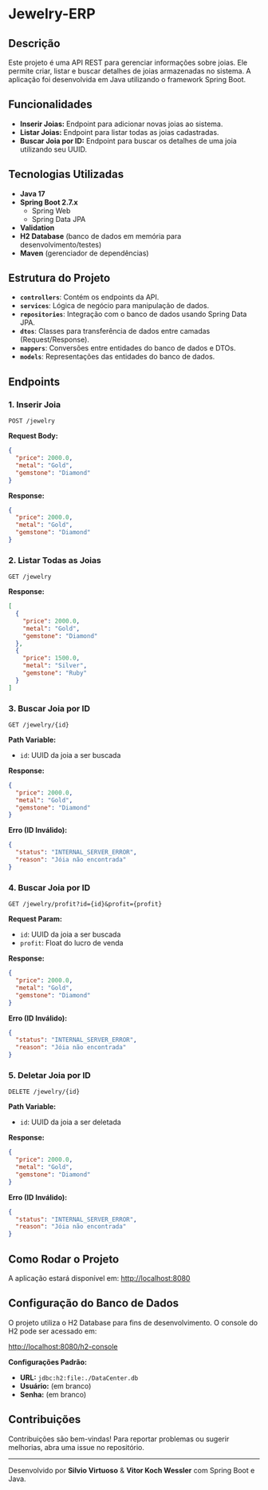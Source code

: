 # Jewelry-ERP

## Descrição
Este projeto é uma API REST para gerenciar informações sobre joias. Ele permite criar, listar e buscar detalhes de joias armazenadas no sistema. A aplicação foi desenvolvida em Java utilizando o framework Spring Boot.

## Funcionalidades
- **Inserir Joias:** Endpoint para adicionar novas joias ao sistema.
- **Listar Joias:** Endpoint para listar todas as joias cadastradas.
- **Buscar Joia por ID:** Endpoint para buscar os detalhes de uma joia utilizando seu UUID.

## Tecnologias Utilizadas
- **Java 17**
- **Spring Boot 2.7.x**
  - Spring Web
  - Spring Data JPA
- **Validation**
- **H2 Database** (banco de dados em memória para desenvolvimento/testes)
- **Maven** (gerenciador de dependências)

## Estrutura do Projeto
- **`controllers`**: Contém os endpoints da API.
- **`services`**: Lógica de negócio para manipulação de dados.
- **`repositories`**: Integração com o banco de dados usando Spring Data JPA.
- **`dtos`**: Classes para transferência de dados entre camadas (Request/Response).
- **`mappers`**: Conversões entre entidades do banco de dados e DTOs.
- **`models`**: Representações das entidades do banco de dados.

## Endpoints
### **1. Inserir Joia**
`POST /jewelry`

**Request Body:**
```json
{
  "price": 2000.0,
  "metal": "Gold",
  "gemstone": "Diamond"
}
```

**Response:**
```json
{
  "price": 2000.0,
  "metal": "Gold",
  "gemstone": "Diamond"
}
```

### **2. Listar Todas as Joias**
`GET /jewelry`

**Response:**
```json
[
  {
    "price": 2000.0,
    "metal": "Gold",
    "gemstone": "Diamond"
  },
  {
    "price": 1500.0,
    "metal": "Silver",
    "gemstone": "Ruby"
  }
]
```

### **3. Buscar Joia por ID**
`GET /jewelry/{id}`

**Path Variable:**
- `id`: UUID da joia a ser buscada

**Response:**
```json
{
  "price": 2000.0,
  "metal": "Gold",
  "gemstone": "Diamond"
}
```

**Erro (ID Inválido):**
```json
{
  "status": "INTERNAL_SERVER_ERROR",
  "reason": "Jóia não encontrada"
}
```
### **4. Buscar Joia por ID**
`GET /jewelry/profit?id={id}&profit={profit}`

**Request Param:**
- `id`: UUID da joia a ser buscada
- `profit`: Float do lucro de venda

**Response:**
```json
{
  "price": 2000.0,
  "metal": "Gold",
  "gemstone": "Diamond"
}
```

**Erro (ID Inválido):**
```json
{
  "status": "INTERNAL_SERVER_ERROR",
  "reason": "Jóia não encontrada"
}
```

### **5. Deletar Joia por ID**
`DELETE /jewelry/{id}`

**Path Variable:**
- `id`: UUID da joia a ser deletada

**Response:**
```json
{
  "price": 2000.0,
  "metal": "Gold",
  "gemstone": "Diamond"
}
```

**Erro (ID Inválido):**
```json
{
  "status": "INTERNAL_SERVER_ERROR",
  "reason": "Jóia não encontrada"
}
```

## Como Rodar o Projeto

A aplicação estará disponível em: [http://localhost:8080](http://localhost:8080)

## Configuração do Banco de Dados
O projeto utiliza o H2 Database para fins de desenvolvimento. O console do H2 pode ser acessado em:

[http://localhost:8080/h2-console](http://localhost:8080/h2-console)

**Configurações Padrão:**
- **URL:** `jdbc:h2:file:./DataCenter.db`
- **Usuário:** (em branco)
- **Senha:** (em branco)

## Contribuições
Contribuições são bem-vindas! Para reportar problemas ou sugerir melhorias, abra uma issue no repositório.

---

Desenvolvido por **Silvio Virtuoso** & **Vitor Koch Wessler** com Spring Boot e Java.
